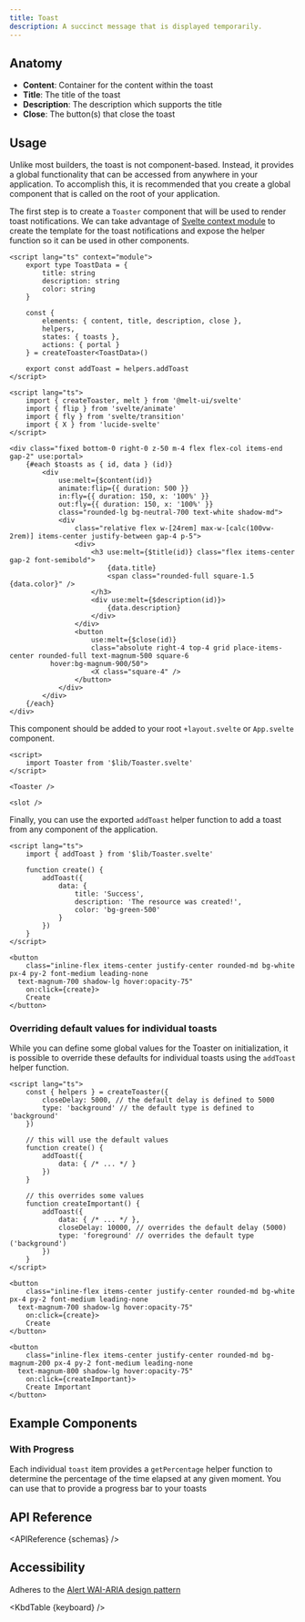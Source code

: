 ```yaml
---
title: Toast
description: A succinct message that is displayed temporarily.
---
```


<script>
    import { APIReference, KbdTable, Preview } from '$docs/components'
    export let schemas
    export let keyboard
    export let snippets
    export let previews
</script>

## Anatomy

- **Content**: Container for the content within the toast
- **Title**: The title of the toast
- **Description**: The description which supports the title
- **Close**: The button(s) that close the toast

## Usage

Unlike most builders, the toast is not component-based. Instead, it provides a global functionality
that can be accessed from anywhere in your application. To accomplish this, it is recommended that
you create a global component that is called on the root of your application.

The first step is to create a `Toaster` component that will be used to render toast notifications.
We can take advantage of
[Svelte context module](https://svelte.dev/docs/svelte-components#script-context-module) to create
the template for the toast notifications and expose the helper function so it can be used in other
components.

```svelte
<script lang="ts" context="module">
	export type ToastData = {
		title: string
		description: string
		color: string
	}

	const {
		elements: { content, title, description, close },
		helpers,
		states: { toasts },
		actions: { portal }
	} = createToaster<ToastData>()

	export const addToast = helpers.addToast
</script>

<script lang="ts">
	import { createToaster, melt } from '@melt-ui/svelte'
	import { flip } from 'svelte/animate'
	import { fly } from 'svelte/transition'
	import { X } from 'lucide-svelte'
</script>

<div class="fixed bottom-0 right-0 z-50 m-4 flex flex-col items-end gap-2" use:portal>
	{#each $toasts as { id, data } (id)}
		<div
			use:melt={$content(id)}
			animate:flip={{ duration: 500 }}
			in:fly={{ duration: 150, x: '100%' }}
			out:fly={{ duration: 150, x: '100%' }}
			class="rounded-lg bg-neutral-700 text-white shadow-md">
			<div
				class="relative flex w-[24rem] max-w-[calc(100vw-2rem)] items-center justify-between gap-4 p-5">
				<div>
					<h3 use:melt={$title(id)} class="flex items-center gap-2 font-semibold">
						{data.title}
						<span class="rounded-full square-1.5 {data.color}" />
					</h3>
					<div use:melt={$description(id)}>
						{data.description}
					</div>
				</div>
				<button
					use:melt={$close(id)}
					class="absolute right-4 top-4 grid place-items-center rounded-full text-magnum-500 square-6
          hover:bg-magnum-900/50">
					<X class="square-4" />
				</button>
			</div>
		</div>
	{/each}
</div>
```

This component should be added to your root `+layout.svelte` or `App.svelte` component.

```svelte
<script>
	import Toaster from '$lib/Toaster.svelte'
</script>

<Toaster />

<slot />
```

Finally, you can use the exported `addToast` helper function to add a toast from any component of
the application.

```svelte
<script lang="ts">
	import { addToast } from '$lib/Toaster.svelte'

	function create() {
		addToast({
			data: {
				title: 'Success',
				description: 'The resource was created!',
				color: 'bg-green-500'
			}
		})
	}
</script>

<button
	class="inline-flex items-center justify-center rounded-md bg-white px-4 py-2 font-medium leading-none
  text-magnum-700 shadow-lg hover:opacity-75"
	on:click={create}>
	Create
</button>
```

### Overriding default values for individual toasts

While you can define some global values for the Toaster on initialization, it is possible to override these defaults for individual toasts using the `addToast` helper function.

```svelte
<script lang="ts">
	const { helpers } = createToaster({
		closeDelay: 5000, // the default delay is defined to 5000
		type: 'background' // the default type is defined to 'background'
	})

	// this will use the default values
	function create() {
		addToast({
			data: { /* ... */ }
		})
	}

	// this overrides some values
	function createImportant() {
		addToast({
			data: { /* ... */ },
			closeDelay: 10000, // overrides the default delay (5000)
			type: 'foreground' // overrides the default type ('background')
		})
	}
</script>

<button
	class="inline-flex items-center justify-center rounded-md bg-white px-4 py-2 font-medium leading-none
  text-magnum-700 shadow-lg hover:opacity-75"
	on:click={create}>
	Create
</button>

<button
	class="inline-flex items-center justify-center rounded-md bg-magnum-200 px-4 py-2 font-medium leading-none
  text-magnum-800 shadow-lg hover:opacity-75"
	on:click={createImportant}>
	Create Important
</button>
```

## Example Components

### With Progress

Each individual `toast` item provides a `getPercentage` helper function to determine the percentage
of the time elapsed at any given moment. You can use that to provide a progress bar to your toasts

<Preview code={snippets.progress}>
    <svelte:component this={previews.progress} />
</Preview>

## API Reference

<APIReference {schemas} />

## Accessibility

Adheres to the [Alert WAI-ARIA design pattern](https://www.w3.org/WAI/ARIA/apg/patterns/alert/)

<KbdTable {keyboard} />
